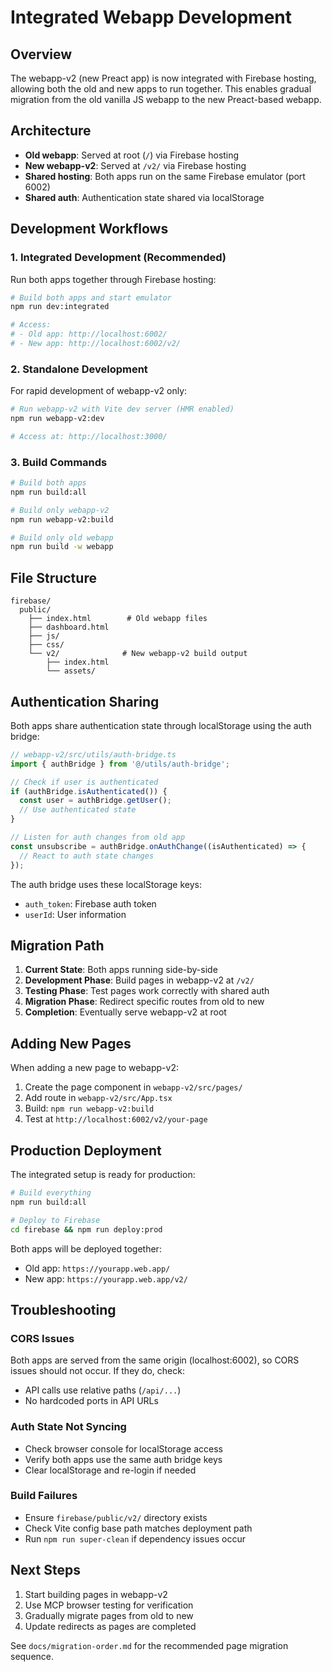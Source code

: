 # Integrated Webapp Development

## Overview

The webapp-v2 (new Preact app) is now integrated with Firebase hosting, allowing both the old and new apps to run together. This enables gradual migration from the old vanilla JS webapp to the new Preact-based webapp.

## Architecture

- **Old webapp**: Served at root (`/`) via Firebase hosting
- **New webapp-v2**: Served at `/v2/` via Firebase hosting
- **Shared hosting**: Both apps run on the same Firebase emulator (port 6002)
- **Shared auth**: Authentication state shared via localStorage

## Development Workflows

### 1. Integrated Development (Recommended)

Run both apps together through Firebase hosting:

```bash
# Build both apps and start emulator
npm run dev:integrated

# Access:
# - Old app: http://localhost:6002/
# - New app: http://localhost:6002/v2/
```

### 2. Standalone Development

For rapid development of webapp-v2 only:

```bash
# Run webapp-v2 with Vite dev server (HMR enabled)
npm run webapp-v2:dev

# Access at: http://localhost:3000/
```

### 3. Build Commands

```bash
# Build both apps
npm run build:all

# Build only webapp-v2
npm run webapp-v2:build

# Build only old webapp
npm run build -w webapp
```

## File Structure

```
firebase/
  public/
    ├── index.html        # Old webapp files
    ├── dashboard.html
    ├── js/
    ├── css/
    └── v2/              # New webapp-v2 build output
        ├── index.html
        └── assets/
```

## Authentication Sharing

Both apps share authentication state through localStorage using the auth bridge:

```typescript
// webapp-v2/src/utils/auth-bridge.ts
import { authBridge } from '@/utils/auth-bridge';

// Check if user is authenticated
if (authBridge.isAuthenticated()) {
  const user = authBridge.getUser();
  // Use authenticated state
}

// Listen for auth changes from old app
const unsubscribe = authBridge.onAuthChange((isAuthenticated) => {
  // React to auth state changes
});
```

The auth bridge uses these localStorage keys:
- `auth_token`: Firebase auth token
- `userId`: User information

## Migration Path

1. **Current State**: Both apps running side-by-side
2. **Development Phase**: Build pages in webapp-v2 at `/v2/`
3. **Testing Phase**: Test pages work correctly with shared auth
4. **Migration Phase**: Redirect specific routes from old to new
5. **Completion**: Eventually serve webapp-v2 at root

## Adding New Pages

When adding a new page to webapp-v2:

1. Create the page component in `webapp-v2/src/pages/`
2. Add route in `webapp-v2/src/App.tsx`
3. Build: `npm run webapp-v2:build`
4. Test at `http://localhost:6002/v2/your-page`

## Production Deployment

The integrated setup is ready for production:

```bash
# Build everything
npm run build:all

# Deploy to Firebase
cd firebase && npm run deploy:prod
```

Both apps will be deployed together:
- Old app: `https://yourapp.web.app/`
- New app: `https://yourapp.web.app/v2/`

## Troubleshooting

### CORS Issues
Both apps are served from the same origin (localhost:6002), so CORS issues should not occur. If they do, check:
- API calls use relative paths (`/api/...`)
- No hardcoded ports in API URLs

### Auth State Not Syncing
- Check browser console for localStorage access
- Verify both apps use the same auth bridge keys
- Clear localStorage and re-login if needed

### Build Failures
- Ensure `firebase/public/v2/` directory exists
- Check Vite config base path matches deployment path
- Run `npm run super-clean` if dependency issues occur

## Next Steps

1. Start building pages in webapp-v2
2. Use MCP browser testing for verification
3. Gradually migrate pages from old to new
4. Update redirects as pages are completed

See `docs/migration-order.md` for the recommended page migration sequence.